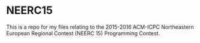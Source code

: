 # NEERC15
This is a repo for my files relating to the 2015-2016 ACM-ICPC Northeastern European Regional Contest (NEERC 15) Programming Contest.

